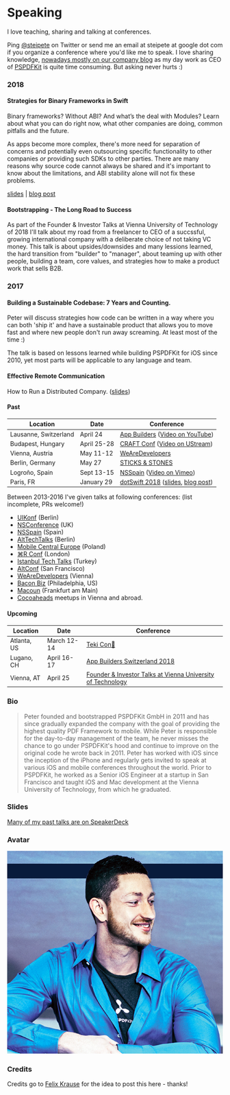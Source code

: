 # Speaking
I love teaching, sharing and talking at conferences.

Ping [@steipete](https://twitter.com/steipete) on Twitter or send me an email at steipete at google dot com if you organize a conference where you'd like me to speak. I love sharing knowledge, [nowadays mostly on our company blog](https://pspdfkit.com/blog/all/) as my day work as CEO of [PSPDFKit](https://pspdfkit.com) is quite time consuming. But asking never hurts :)

### 2018

#### Strategies for Binary Frameworks in Swift

Binary frameworks? Without ABI? And what’s the deal with Modules? Learn about what you can do right now, what other companies are doing, common pitfalls and the future. 

As apps become more complex, there's more need for separation of concerns and potentially even outsourcing specific functionality to other companies _or_ providing such SDKs to other parties. There are many reasons why source code cannot always be shared and it's important to know about the limitations, and ABI stability alone will not fix these problems.

[slides](https://speakerdeck.com/steipete/binary-frameworks-in-swift) | [blog post](https://pspdfkit.com/blog/2018/binary-frameworks-swift/)

#### Bootstrapping - The Long Road to Success

As part of the Founder & Investor Talks at Vienna University of Technology of 2018 I'll talk about my road from a freelancer to CEO of a succssful, growing international company with a deliberate choice of not taking VC money. This talk is about upsides/downsides and many lessions learned, the hard transition from "builder" to "manager", about teaming up with other people, building a team, core values, and strategies how to make a product work that sells B2B.

### 2017

#### Building a Sustainable Codebase: 7 Years and Counting.

Peter will discuss strategies how code can be written in a way where you can both 'ship it' and have a sustainable product that allows you to move fast and where new people don't run away screaming. At least most of the time :)

The talk is based on lessons learned while building PSPDFKit for iOS since 2010, yet most parts will be applicable to any language and team.

#### Effective Remote Communication

How to Run a Distributed Company. ([slides](https://speakerdeck.com/steipete/effective-remote-communication-how-to-run-a-distributed-company))

#### Past

Location | Date | Conference
---------|------|------------
Lausanne, Switzerland | April 24 | [App Builders](https://www.appbuilders.ch/) ([Video on YouTube](https://youtu.be/AxF2NuDKxdY))
Budapest, Hungary | April 25-28 | [CRAFT Conf](https://craft-conf.com/) ([Video on UStream](http://www.ustream.tv/recorded/102891080))
Vienna, Austria | May 11-12 | [WeAreDevelopers](http://www.wearedevelopers.org/)
Berlin, Germany | May 27 | [STICKS & STONES](http://www.sticks-and-stones.com/)
Logroño, Spain | Sept 13-15 | [NSSpain](http://www.nsspain.com/) ([Video on Vimeo](https://vimeo.com/235530912))
Paris, FR | January 29 |  [dotSwift 2018](https://www.dotswift.io/) ([slides](https://speakerdeck.com/steipete/binary-frameworks-in-swift), [blog post](https://pspdfkit.com/blog/2018/binary-frameworks-swift/))

Between 2013-2016 I've given talks at following conferences: (list incomplete, PRs welcome!)

* [UIKonf](http://www.uikonf.com/) (Berlin)
* [NSConference](http://nsconference.com/) (UK)
* [NSSpain](https://nsspain.com) (Spain)
* [AltTechTalks](http://www.alt-tech-talks.com/) (Berlin)
* [Mobile Central Europe](https://2014.mceconf.com/) (Poland)
* [⌘R Conf](https://twitter.com/cmdrconf) (London)
* [Istanbul Tech Talks](http://www.istanbultechtalks.com/) (Turkey)
* [AltConf](http://altconf.com/) (San Francisco)
* [WeAreDevelopers](https://www.wearedevelopers.com/) (Vienna)
* [Bacon Biz](http://baconbiz.com/) (Philadelphia, US)
* [Macoun](https://macoun.de/) (Frankfurt am Main)
* [Cocoaheads](https://cocoaheads.at/) meetups in Vienna and abroad.

#### Upcoming

Location | Date | Conference
---------|------|------------
Atlanta, US | March 12-14  |  [Teki Con🍍](https://teki-con.com/)
Lugano, CH | April 16-17 | [App Builders Switzerland 2018](https://www.appbuilders.ch/)
Vienna, AT | April 25 | [Founder & Investor Talks at Vienna University of Technology](https://i2c.ec.tuwien.ac.at/home/events-1/founder-investor-talk-series/)

### Bio

>Peter founded and bootstrapped PSPDFKit GmbH in 2011 and has since gradually expanded the company with the goal of providing the highest quality PDF Framework to mobile. While Peter is responsible for the day-to-day management of the team, he never misses the chance to go under PSPDFKit's hood and continue to improve on the original code he wrote back in 2011.
>Peter has worked with iOS since the inception of the iPhone and regularly gets invited to speak at various iOS and mobile conferences throughout the world. Prior to PSPDFKit, he worked as a Senior iOS Engineer at a startup in San Francisco and taught iOS and Mac development at the Vienna University of Technology, from which he graduated.

### Slides

[Many of my past talks are on SpeakerDeck](https://speakerdeck.com/steipete)

### Avatar

![My avatar image is in this repo.](https://github.com/steipete/speaking/blob/master/steipete-avatar-2016%2B.jpg)

### Credits

Credits go to [Felix Krause](https://github.com/krausefx/speaking) for the idea to post this here - thanks!
